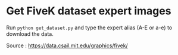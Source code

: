 # Get FiveK dataset expert images

Run `python get_dataset.py` and type the expert alias (A-E or a-e) to download the data. 

Source : https://data.csail.mit.edu/graphics/fivek/
